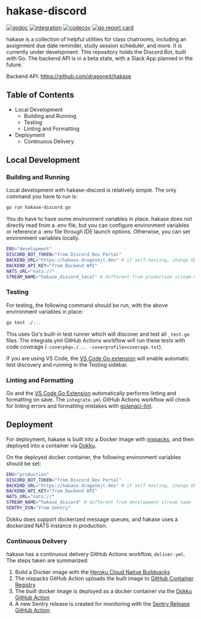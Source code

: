 # hakase-discord
[![godoc](https://pkg.go.dev/badge/github.com/dragonejt/hakase-discord.svg)](https://pkg.go.dev/github.com/dragonejt/hakase-discord)
[![integration](https://github.com/dragonejt/hakase-discord/actions/workflows/integrate.yml/badge.svg)](https://github.com/dragonejt/hakase-discord/actions/workflows/ci.yml)
[![codecov](https://codecov.io/gh/dragonejt/hakase-discord/graph/badge.svg?token=7MEF3IHI00)](https://codecov.io/gh/dragonejt/hakase-discord)
[![go report card](https://goreportcard.com/badge/github.com/dragonejt/hakase-discord)](https://goreportcard.com/report/github.com/dragonejt/hakase-discord)

hakase is a collection of helpful utilities for class chatrooms, including an assignment due date reminder, study session scheduler, and more. It is currently under development. This repository holds the Discord Bot, built with Go. The backend API is in a beta state, with a Slack App planned in the future.

Backend API: https://github.com/dragonejt/hakase

## Table of Contents
- Local Development
  - Building and Running
  - Testing
  - Linting and Formatting
- Deployment
  - Continuous Delivery

## Local Development
### Building and Running
Local development with hakase-discord is relatively simple. The only command you have to run is:
```sh
go run hakase-discord.go
```
You do have to have some environment variables in place. hakase does not directly read from a .env file, but you can configure environment variables or reference a .env file through IDE launch options. Otherwise, you can set environment variables locally.
```sh
ENV="development"
DISCORD_BOT_TOKEN="from Discord Dev Portal"
BACKEND_URL="https://hakase.dragonejt.dev" # if self-hosting, change URL to self-hosted backend
BACKEND_API_KEY="from Backend API"
NATS_URL="nats://"
STREAM_NAME="hakase_discord_local" # different from production stream name
```

### Testing
For testing, the following command should be run, with the above environment variables in place:
```bash
go test ./...
```
This uses Go's built-in test runner which will discover and test all `_test.go` files. The integrate.yml GitHub Actions workflow will run these tests with code coverage (`-coverpkg=./... -coverprofile=coverage.txt`).

If you are using VS Code, the [VS Code Go extension](https://marketplace.visualstudio.com/items?itemName=golang.go) will enable automatic test discovery and running in the Testing sidebar.

### Linting and Formatting
Go and the [VS Code Go Extension](https://marketplace.visualstudio.com/items?itemName=golang.Go) automatically performs linting and formatting on save. 
The `integrate.yml` GitHub Actions workflow will check for linting errors and formatting mistakes with [golangci-lint](https://github.com/golangci/golangci-lint-action).

## Deployment
For deployment, hakase is built into a Docker image with [nixpacks](https://nixpacks.com/docs/providers/go), and then deployed into a container via [Dokku](https://dokku.com/).

On the deployed docker container, the following environment variables should be set:
```sh
ENV="production"
DISCORD_BOT_TOKEN="from Discord Dev Portal"
BACKEND_URL="https://hakase.dragonejt.dev" # if self-hosting, change URL to self-hosted backend
BACKEND_API_KEY="from Backend API"
NATS_URL="nats://"
STREAM_NAME="hakase_discord" # different from development stream name
SENTRY_DSN="from Sentry"
```
Dokku does support dockerized message queues, and hakase uses a dockerized NATS instance in production.

### Continuous Delivery
hakase has a continuous delivery GitHub Actions workflow, `deliver.yml`. The steps taken are summarized:

1. Build a Docker image with the [Heroku Cloud Native Buildpacks](https://github.com/heroku/cnb-builder-images)
2. The nixpacks GitHub Action uploads the built image to [GitHub Container Registry](https://github.com/dragonejt/hakase-discord/pkgs/container/hakase-discord)
3. The built docker image is deployed as a docker container via the [Dokku GitHub Action](https://github.com/dokku/github-action)
4. A new Sentry release is created for monitoring with the [Sentry Release GitHub Action](https://github.com/getsentry/action-release).